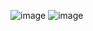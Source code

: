 ![image](https://github.com/CleytonSM/Artefatos-Pro-Musculi-System/assets/122110138/9568a4cf-e0fc-43be-9e15-dfd5c1280de9)
![image](https://github.com/CleytonSM/Artefatos-Pro-Musculi-System/assets/122110138/209abee7-aafd-426b-b292-5fbe31b47264)







